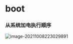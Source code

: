 # boot

### 从系统加电执行顺序

![image-20211008223029891](D:\cpp\hello-linux\.md\image-20211008223029891.png)

